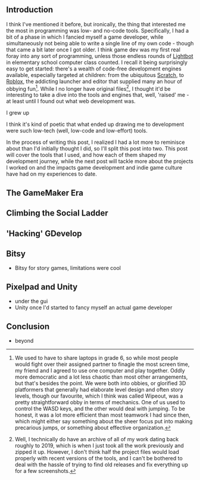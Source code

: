 ## Introduction
I think I've mentioned it before, but ironically, the thing that interested me the most in programming was low- and no-code tools. Specifically, I had a bit of a phase in which I fancied myself a game developer, while simultaneously not being able to write a single line of my own code - though that came a bit later once I got older. I think game dev was my first real foray into any sort of programming, unless those endless rounds of [Lightbot](https://lightbot.com/) in elementary school computer class counted. I recall it being surprisingly easy to get started: there's a wealth of code-free development engines available, especially targeted at children: from the ubiquitous [Scratch](https://scratch.mit.edu/), to [Roblox](https://roblox.com), the addicting launcher and editor that supplied many an hour of obbying fun[^1]. While I no longer have original files[^2], I thought it'd be interesting to take a dive into the tools and engines that, well, 'raised' me - at least until I found out what web development was.

I grew up

I think it's kind of poetic that what ended up drawing me to development were such low-tech (well, low-code and low-effort) tools.

In the process of writing this post, I realized I had a lot more to reminisce about than I'd initially thought I did, so I'll split this post into two. This post will cover the tools that I used, and how each of them shaped my development journey, while the next post will tackle more about the projects I worked on and the impacts game development and indie game culture have had on my experiences to date.

## The GameMaker Era

## Climbing the Social Ladder 

## 'Hacking' GDevelop 

## Bitsy
- Bitsy for story games, limitations were cool

## Pixelpad and Unity
- under the gui
- Unity once I'd started to fancy myself an actual game developer

## Conclusion
- beyond

[^1]: We used to have to share laptops in grade 6, so while most people would fight over their assigned partner to finagle the most screen time, my friend and I agreed to use one computer and play together. Oddly more democratic and a lot less chaotic than most other arrangements, but that's besides the point. We were both into obbies, or glorified 3D platformers that generally had elaborate level design and often story levels, though our favourite, which I think was called Wipeout, was a pretty straightforward obby in terms of mechanics. One of us used to control the WASD keys, and the other would deal with jumping. To be honest, it was a lot more efficient than most teamwork I had since then, which might either say something about the sheer focus put into making precarious jumps, or something about effective organization.

[^2]: Well, I technically do have an archive of all of my work dating back roughly to 2019, which is when I just took all the work previously and zipped it up. However, I don't think half the project files would load properly with recent versions of the tools, and I can't be bothered to deal with the hassle of trying to find old releases and fix everything up for a few screenshots.
